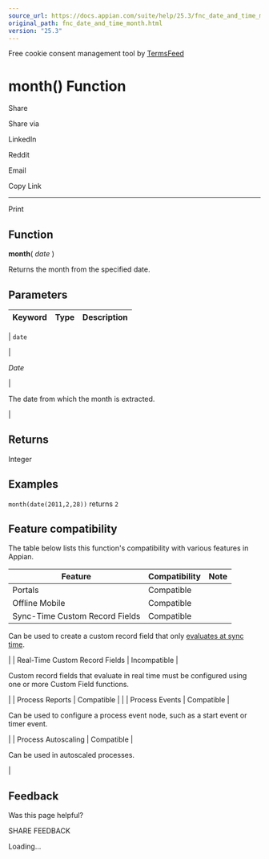 ```yaml
---
source_url: https://docs.appian.com/suite/help/25.3/fnc_date_and_time_month.html
original_path: fnc_date_and_time_month.html
version: "25.3"
---
```


Free cookie consent management tool by [TermsFeed](https://www.termsfeed.com/)

# month() Function

Share

Share via

LinkedIn

Reddit

Email

Copy Link

* * *

Print

## Function

**month**( _date_ )

Returns the month from the specified date.

## Parameters

| Keyword | Type | Description |
| --- | --- | --- |
|
`date`

 |

_Date_

 |

The date from which the month is extracted.

 |

## Returns

Integer

## Examples

`month(date(2011,2,28))` returns `2`

## Feature compatibility

The table below lists this function's compatibility with various features in Appian.

| Feature | Compatibility | Note |
| --- | --- | --- |
| Portals | Compatible |  |
| Offline Mobile | Compatible |  |
| Sync-Time Custom Record Fields | Compatible |
Can be used to create a custom record field that only [evaluates at sync time](custom-record-fields.html#prodlink-sync-time-evaluations).

 |
| Real-Time Custom Record Fields | Incompatible |

Custom record fields that evaluate in real time must be configured using one or more Custom Field functions.

 |
| Process Reports | Compatible |  |
| Process Events | Compatible |

Can be used to configure a process event node, such as a start event or timer event.

 |
| Process Autoscaling | Compatible |

Can be used in autoscaled processes.

 |

## Feedback

Was this page helpful?

SHARE FEEDBACK

Loading...
